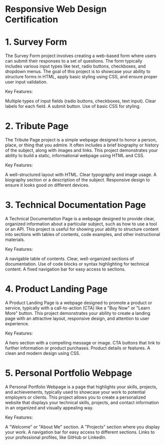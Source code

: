 # Responsive Web Design Certification

# 1. Survey Form
The Survey Form project involves creating a web-based form where users can submit their responses to a set of questions. The form typically includes various input types like text, radio buttons, checkboxes, and dropdown menus. The goal of this project is to showcase your ability to structure forms in HTML, apply basic styling using CSS, and ensure proper user input validation.

Key Features:

Multiple types of input fields (radio buttons, checkboxes, text input).
Clear labels for each field.
A submit button.
Use of basic CSS for styling.
# 2. Tribute Page
The Tribute Page project is a simple webpage designed to honor a person, place, or thing that you admire. It often includes a brief biography or history of the subject, along with images and links. This project demonstrates your ability to build a static, informational webpage using HTML and CSS.

Key Features:

A well-structured layout with HTML.
Clear typography and image usage.
A biography section or a description of the subject.
Responsive design to ensure it looks good on different devices.
# 3. Technical Documentation Page
A Technical Documentation Page is a webpage designed to provide clear, organized information about a particular subject, such as how to use a tool or an API. This project is useful for showing your ability to structure content into sections with tables of contents, code examples, and other instructional materials.

Key Features:

A navigable table of contents.
Clear, well-organized sections of documentation.
Use of code blocks or syntax highlighting for technical content.
A fixed navigation bar for easy access to sections.
# 4. Product Landing Page
A Product Landing Page is a webpage designed to promote a product or service, typically with a call-to-action (CTA) like a "Buy Now" or "Learn More" button. This project demonstrates your ability to create a landing page with an attractive layout, responsive design, and attention to user experience.

Key Features:

A hero section with a compelling message or image.
CTA buttons that link to further information or product purchases.
Product details or features.
A clean and modern design using CSS.
# 5. Personal Portfolio Webpage
A Personal Portfolio Webpage is a page that highlights your skills, projects, and achievements, typically used to showcase your work to potential employers or clients. This project allows you to create a personalized website that displays your technical skills, projects, and contact information in an organized and visually appealing way.

Key Features:

A "Welcome" or "About Me" section.
A "Projects" section where you display your work.
A navigation bar for easy access to different sections.
Links to your professional profiles, like GitHub or LinkedIn.
